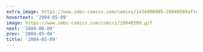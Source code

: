 ```yaml
---
extra_image: https://www.smbc-comics.com/comics/1434900905-20040509after.png
hovertext: '2004-05-09'
image: https://www.smbc-comics.com/comics/20040509.gif
next: '2004-06-09'
prev: '2004-05-08'
title: '2004-05-09'
---
```

